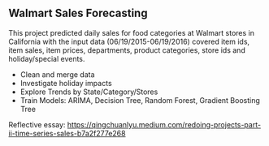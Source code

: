 ## Walmart Sales Forecasting
This project predicted daily sales for food categories at Walmart stores in California with the input data (06/19/2015-06/19/2016) covered item ids, item sales, item prices, departments, product categories, store ids and holiday/special events.
* Clean and merge data
* Investigate holiday impacts
* Explore Trends by State/Category/Stores
* Train Models: ARIMA, Decision Tree, Random Forest, Gradient Boosting Tree

Reflective essay: https://qingchuanlyu.medium.com/redoing-projects-part-ii-time-series-sales-b7a2f277e268
